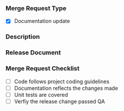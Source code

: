### Merge Request Type
- [x] Documentation update


<!-- 
Description - provide users story description 
-->
### Description



<!-- 
	Release Document - provide link to release Document
-->
### Release Document




### Merge Request Checklist
 - [ ] Code follows project coding guidelines
 - [ ] Documentation reflects the changes made
 - [ ] Unit tests are covered
 - [ ] Verfiy the release change passed QA